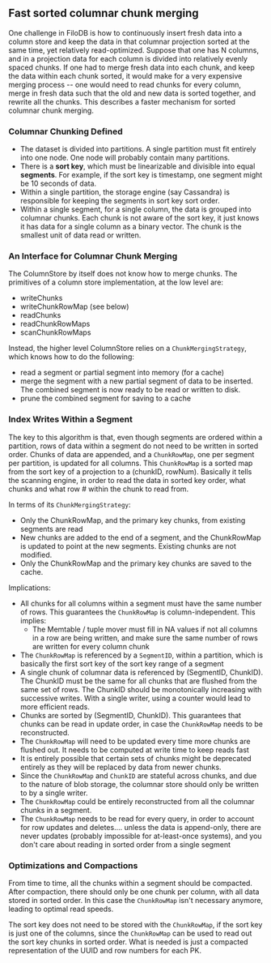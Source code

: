 ## Fast sorted columnar chunk merging

One challenge in FiloDB is how to continuously insert fresh data into a column store and keep the data in that columnar projection sorted at the same time, yet relatively read-optimized.  Suppose that one has N columns, and in a projection data for each column is divided into relatively evenly spaced chunks.  If one had to merge fresh data into each chunk, and keep the data within each chunk sorted, it would make for a very expensive merging process -- one would need to read chunks for every column, merge in fresh data such that the old and new data is sorted together, and rewrite all the chunks.  This describes a faster mechanism for sorted columnar chunk merging.

### Columnar Chunking Defined

* The dataset is divided into partitions.  A single partition must fit entirely into one node.  One node will probably contain many partitions.
* There is a **sort key**, which must be linearizable and divisible into equal **segments**.  For example, if the sort key is timestamp, one segment might be 10 seconds of data.
* Within a single partition, the storage engine (say Cassandra) is responsible for keeping the segments in sort key sort order.
* Within a single segment, for a single column, the data is grouped into columnar chunks.  Each chunk is not aware of the sort key, it just knows it has data for a single column as a binary vector.  The chunk is the smallest unit of data read or written.

### An Interface for Columnar Chunk Merging

The ColumnStore by itself does not know how to merge chunks.  The primitives of a column store implementation, at the low level are:

* writeChunks
* writeChunkRowMap (see below)
* readChunks
* readChunkRowMaps
* scanChunkRowMaps

Instead, the higher level ColumnStore relies on a `ChunkMergingStrategy`, which knows how to do the following:

* read a segment or partial segment into memory (for a cache)
* merge the segment with a new partial segment of data to be inserted.  The combined segment is now ready to be read or written to disk.
* prune the combined segment for saving to a cache

### Index Writes Within a Segment

The key to this algorithm is that, even though segments are ordered within a partition, rows of data within a segment do not need to be written in sorted order. Chunks of data are appended, and a `ChunkRowMap`, one per segment per partition, is updated for all columns.  This `ChunkRowMap` is a sorted map from the sort key of a projection to a (chunkID, rowNum).  Basically it tells the scanning engine, in order to read the data in sorted key order, what chunks and what row # within the chunk to read from.

In terms of its `ChunkMergingStrategy`:

* Only the ChunkRowMap, and the primary key chunks, from existing segments are read
* New chunks are added to the end of a segment, and the ChunkRowMap is updated to point at the new segments.  Existing chunks are not modified.
* Only the ChunkRowMap and the primary key chunks are saved to the cache.

Implications:

* All chunks for all columns within a segment must have the same number of rows.  This guarantees the `ChunkRowMap` is column-independent.  This implies:
    - The Memtable / tuple mover must fill in NA values if not all columns in a row are being written, and make sure the same number of rows are written for every column chunk
* The `ChunkRowMap` is referenced by a `SegmentID`, within a partition, which is basically the first sort key of the sort key range of a segment
* A single chunk of columnar data is referenced by (SegmentID, ChunkID).  The ChunkID must be the same for all chunks that are flushed from the same set of rows.  The ChunkID should be monotonically increasing with successive writes. With a single writer, using a counter would lead to more efficient reads.
* Chunks are sorted by (SegmentID, ChunkID).  This guarantees that chunks can be read in update order, in case the `ChunkRowMap` needs to be reconstructed.
* The `ChunkRowMap` will need to be updated every time more chunks are flushed out.  It needs to be computed at write time to keep reads fast
* It is entirely possible that certain sets of chunks might be deprecated entirely as they will be replaced by data from newer chunks.
* Since the `ChunkRowMap` and `ChunkID` are stateful across chunks, and due to the nature of blob storage, the columnar store should only be written to by a single writer.
* The `ChunkRowMap` could be entirely reconstructed from all the columnar chunks in a segment.
* The `ChunkRowMap` needs to be read for every query, in order to account for row updates and deletes.... unless the data is append-only, there are never updates (probably impossible for at-least-once systems), and you don't care about reading in sorted order from a single segment

### Optimizations and Compactions

From time to time, all the chunks within a segment should be compacted.  After compaction, there should only be one chunk per column, with all data stored in sorted order.  In this case the `ChunkRowMap` isn't necessary anymore, leading to optimal read speeds.

The sort key does not need to be stored with the `ChunkRowMap`, if the sort key is just one of the columns, since the `ChunkRowMap` can be used to read out the sort key chunks in sorted order.   What is needed is just a compacted representation of the UUID and row numbers for each PK.
